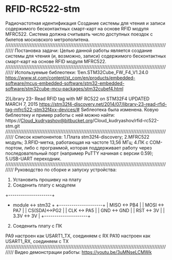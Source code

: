 # RFID-RC522-stm
Радиочастотная идентификация Создание системы для чтения и записи содержимого бесконтактных смарт-карт на основе RFID модуля MFRC522. Система должна считывать число доступных поездок с билетов московского метрополитена. 
////////////////////////////////////////////////////////////////////////////////////////////////////////
Постановка задачи:
Целью данной работы является создание системы для чтения (и, возможно, записи) содержимого бесконтактных
смарт-карт на основе RFID модуля MFRC522. 
////////////////////////////////////////////////////////////////////////////////////////////////////////
Используемые библеотеки:
1)en.STM32Cube_FW_F4_V1.24.0
https://www.st.com/content/st_com/en/products/embedded-software/mcus-embedded-software/stm32-embedded-software/stm32cube-mcu-packages/stm32cubef4.html

2)Library 23- Read RFID tag with MF RC522 on STM32F4 UPDATED MARCH 7, 2015
https://stm32f4-discovery.net/2014/07/library-23-read-rfid-tag-mfrc522-stm32f4xx-devices/#
Ѕиблеотека была изменена. Ќовую библеотеку и пример работы с ней можно найти: https://Cloud_kudryashov@bitbucket.org/Cloud_kudryashov/rfid-rc522-stm.git
////////////////////////////////////////////////////////////////////////////////////////////////////////
Список компонентов:
1.Плата stm32f4-discovery;
2.MFRC522 модуль;
3.RFID-метка, работающая на частоте 13,56 МГц;
4.ПК с COM-портом, либо с программой, которая поддерживает работу через последовательный порт (например PuTTY начиная с версии 0.59);
5.USB-UART переходник.
////////////////////////////////////////////////////////////////////////////////////////////////////////
Руководство по сборке и запуску устройства:
1. Установить прошивку на плату
2. Соеденить плату с модулем

+---------------------+
+  module <-> stm32   +
+---------------------+
|	MISO <-> PB4	|
|  	MOSI <-> PA7	| 
| 	CS(SDA)<->PG2	|
|  	CLK <-> PA5	|
|	GND <-> GND	|
|	RST <-> 3V		|
|	3.3V <-> 3V	|
+---------------------+

2. Соеденить плату с ПК

PA9 настроен как USART1_TX, соединяем с RX
PA10 настроен как USART1_RX, соединяем с TX
////////////////////////////////////////////////////////////////////////////////////////////////////////
Видео демонстрации работы: https://youtu.be/3uMNseLCMWk
